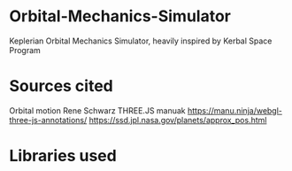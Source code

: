 # Orbital-Mechanics-Simulator
Keplerian Orbital Mechanics Simulator, heavily inspired by Kerbal Space Program

# Sources cited
Orbital motion
Rene Schwarz
THREE.JS manuak
https://manu.ninja/webgl-three-js-annotations/
https://ssd.jpl.nasa.gov/planets/approx_pos.html

# Libraries used
